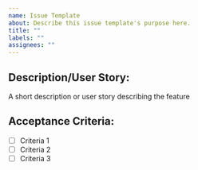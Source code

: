 ```yaml
---
name: Issue Template
about: Describe this issue template's purpose here.
title: ""
labels: ""
assignees: ""
---
```


## Description/User Story:

A short description or user story describing the feature

## Acceptance Criteria:

- [ ] Criteria 1
- [ ] Criteria 2
- [ ] Criteria 3
